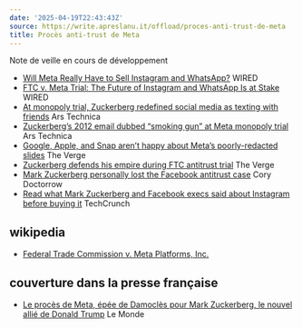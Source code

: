 ```yaml
---
date: '2025-04-19T22:43:43Z'
source: https://write.apreslanu.it/offload/proces-anti-trust-de-meta
title: Procès anti-trust de Meta
---
```


Note de veille en cours de développement

- [Will Meta Really Have to Sell Instagram and WhatsApp?](https://www.wired.com/story/uncanny-valley-podcast-ftc-meta-trial-instagram-whatsapp/) WIRED
- [FTC v. Meta Trial: The Future of Instagram and WhatsApp Is at Stake](https://www.wired.com/story/meta-ftc-trial-begins-instagram-whatsapp/) WIRED
- [At monopoly trial, Zuckerberg redefined social media as texting with friends](https://arstechnica.com/tech-policy/2025/04/at-monopoly-trial-zuckerberg-redefined-social-media-as-texting-with-friends/) Ars Technica
- [Zuckerberg’s 2012 email dubbed “smoking gun” at Meta monopoly trial](https://arstechnica.com/tech-policy/2025/04/ftcs-monopoly-case-hinges-on-zuckerbergs-damaging-texts-emails/) Ars Technica
- [Google, Apple, and Snap aren’t happy about Meta’s poorly-redacted slides](https://www.theverge.com/news/649834/meta-redactions-apple-google-snap-angry-ftc-antitrust-trial) The Verge
- [Zuckerberg defends his empire during FTC antitrust trial](https://www.theverge.com/policy/649520/zuckerberg-meta-ftc-antitrust-testimony-facebook-history) The Verge
- [Mark Zuckerberg personally lost the Facebook antitrust case](https://mostlysignssomeportents.tumblr.com/post/781167856926801920/mark-zuckerberg-personally-lost-the-facebook) Cory Doctorrow
- [Read what Mark Zuckerberg and Facebook execs said about Instagram before buying it](https://techcrunch.com/2025/04/19/read-what-mark-zuckerberg-and-facebook-execs-said-about-instagram-before-buying-it/) TechCrunch

## wikipedia

- [Federal Trade Commission v. Meta Platforms, Inc.](https://en.wikipedia.org/wiki/Federal_Trade_Commission_v._Meta_Platforms,_Inc.)


## couverture dans la presse française

- [Le procès de Meta, épée de Damoclès pour Mark Zuckerberg, le nouvel allié de Donald Trump](https://www.lemonde.fr/economie/article/2025/04/12/le-proces-de-meta-epee-de-damocles-pour-mark-zuckerberg-le-nouvel-allie-de-donald-trump_6594495_3234.html) Le Monde